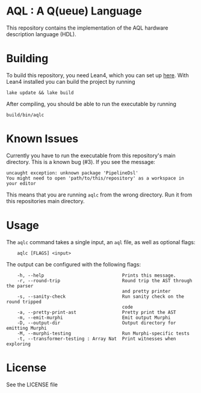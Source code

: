 # AQL : A Q(ueue) Language

This repository contains the implementation of the AQL hardware description language (HDL).

# Building

To build this repository, you need Lean4, which you can set up [here](https://leanprover.github.io/lean4/doc/quickstart.html).
With Lean4 installed you can build the project by running
```
lake update && lake build
```

After compiling, you should be able to run the executable by running
```
build/bin/aqlc
```

# Known Issues
Currently you have to run the executable from this repository's main directory. This is a known bug (#3).
If you see the message:
```
uncaught exception: unknown package 'PipelineDsl'
You might need to open 'path/to/this/repository' as a workspace in your editor
```
This means that you are running `aqlc` from the wrong directory. Run it from this repositories main directory.

# Usage
The `aqlc` command takes a single input, an `aql` file, as well as optional flags:
```
    aqlc [FLAGS] <input>
```
The output can be configured with the following flags:
```
    -h, --help                             Prints this message.
    -r, --round-trip                       Round trip the AST through the parser
                                           and pretty printer
    -s, --sanity-check                     Run sanity check on the round tripped
                                           code
    -a, --pretty-print-ast                 Pretty print the AST
    -m, --emit-murphi                      Emit output Murphi
    -D, --output-dir                       Output directory for emitting Murphi
    -M, --murphi-testing                   Run Murphi-specific tests
    -t, --transformer-testing : Array Nat  Print witnesses when exploring

```

# License

See the LICENSE file
